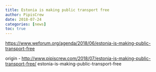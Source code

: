 ```yaml
---
title: Estonia is making public transport free
author: PipisCrew
date: 2018-07-24
categories: [news]
toc: true
---
```


https://www.weforum.org/agenda/2018/06/estonia-is-making-public-transport-free

origin - http://www.pipiscrew.com/2018/07/estonia-is-making-public-transport-free/ estonia-is-making-public-transport-free